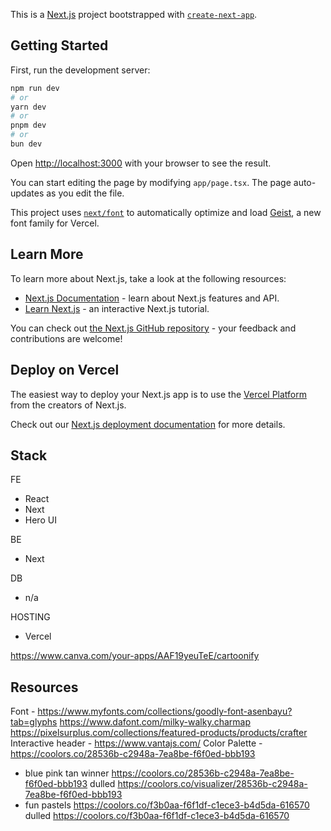 This is a [Next.js](https://nextjs.org) project bootstrapped with [`create-next-app`](https://nextjs.org/docs/app/api-reference/cli/create-next-app).

## Getting Started

First, run the development server:

```bash
npm run dev
# or
yarn dev
# or
pnpm dev
# or
bun dev
```

Open [http://localhost:3000](http://localhost:3000) with your browser to see the result.

You can start editing the page by modifying `app/page.tsx`. The page auto-updates as you edit the file.

This project uses [`next/font`](https://nextjs.org/docs/app/building-your-application/optimizing/fonts) to automatically optimize and load [Geist](https://vercel.com/font), a new font family for Vercel.

## Learn More

To learn more about Next.js, take a look at the following resources:

- [Next.js Documentation](https://nextjs.org/docs) - learn about Next.js features and API.
- [Learn Next.js](https://nextjs.org/learn) - an interactive Next.js tutorial.

You can check out [the Next.js GitHub repository](https://github.com/vercel/next.js) - your feedback and contributions are welcome!

## Deploy on Vercel

The easiest way to deploy your Next.js app is to use the [Vercel Platform](https://vercel.com/new?utm_medium=default-template&filter=next.js&utm_source=create-next-app&utm_campaign=create-next-app-readme) from the creators of Next.js.

Check out our [Next.js deployment documentation](https://nextjs.org/docs/app/building-your-application/deploying) for more details.

## Stack

FE  
  - React
  - Next
  - Hero UI

BE
  - Next
    
DB
  - n/a

HOSTING
  - Vercel


https://www.canva.com/your-apps/AAF19yeuTeE/cartoonify
    
## Resources
 
Font - 
  https://www.myfonts.com/collections/goodly-font-asenbayu?tab=glyphs
  https://www.dafont.com/milky-walky.charmap
  https://pixelsurplus.com/collections/featured-products/products/crafter
Interactive header - https://www.vantajs.com/
Color Palette - https://coolors.co/28536b-c2948a-7ea8be-f6f0ed-bbb193
  - blue pink tan
    winner https://coolors.co/28536b-c2948a-7ea8be-f6f0ed-bbb193
    dulled https://coolors.co/visualizer/28536b-c2948a-7ea8be-f6f0ed-bbb193
  - fun pastels 
    https://coolors.co/f3b0aa-f6f1df-c1ece3-b4d5da-616570
    dulled https://coolors.co/f3b0aa-f6f1df-c1ece3-b4d5da-616570